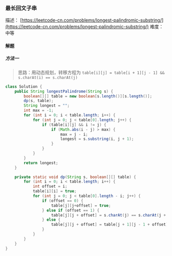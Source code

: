 ### 最长回文子串

描述： [https://leetcode-cn.com/problems/longest-palindromic-substring/](https://leetcode-cn.com/problems/longest-palindromic-substring/)
难度： 中等

#### 解题

##### 方法一

> 思路：用动态规划，转移方程为 `table[i][j] = table[i + 1][j - 1] && s.charAt(i) == s.charAt(j)`

```java
class Solution {
    public String longestPalindrome(String s) {
        boolean[][] table = new boolean[s.length()][s.length()];
        dp(s, table);
        String longest = "";
        int max = -1;
        for (int i = 0; i < table.length; i++) {
            for (int j = 0; j < table[0].length; j++) {
                if (table[i][j] && i != j) {
                    if (Math.abs(i - j) > max) {
                        max = j - i;
                        longest = s.substring(i, j + 1);
                    }
                }
            }
        }
        return longest;
    }

    private static void dp(String s, boolean[][] table) {
        for (int i = 0; i < table.length; i++) {
            int offset = i;
            table[i][i] = true;
            for (int j = 0; j < table[0].length - i; j++) {
                if (offset == 0) {
                    table[j][j+offset] = true;
                } else if (offset == 1) {
                    table[j][j + offset] = s.charAt(j) == s.charAt(j + offset);
                } else {
                    table[j][j + offset] = table[j + 1][j - 1 + offset] && s.charAt(j) == s.charAt(j + offset);
                }
            }
        }
    }
}
```
